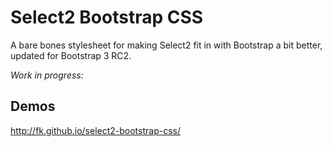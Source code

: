 # Select2 Bootstrap CSS

A bare bones stylesheet for making Select2 fit in with Bootstrap a bit better, updated for Bootstrap 3 RC2.

*Work in progress:*

## Demos

http://fk.github.io/select2-bootstrap-css/
